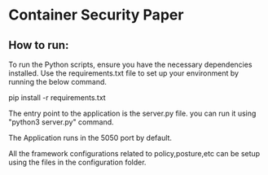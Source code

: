 # Container Security Paper

## How to run:

To run the Python scripts, ensure you have the necessary dependencies installed. Use the requirements.txt file to set up your environment by running the below command.

pip install -r requirements.txt  

The entry point to the application is the server.py file. you can run it using "python3 server.py" command.

The Application runs in the 5050 port by default.

All the framework configurations related to policy,posture,etc can be setup using the files in the configuration folder.



